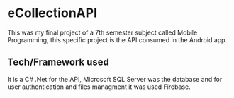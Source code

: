 # eCollectionAPI

This was my final project of a 7th semester subject called Mobile Programming, this specific project is the API consumed in the Android app.

## Tech/Framework used
It is a C# .Net for the API, Microsoft SQL Server was the database and for user authentication and files managment it was used Firebase.
